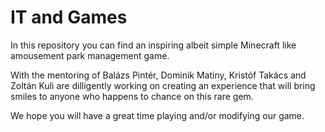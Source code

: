 # IT and Games

In this repository you can find an inspiring albeit simple Minecraft like amousement park management game.

With the mentoring of Balázs Pintér, Dominik Matiny, Kristóf Takács and Zoltán Kuli are dilligently working on creating an experience that will bring smiles to anyone who happens to chance on this rare gem.

We hope you will have a great time playing and/or modifying our game.
